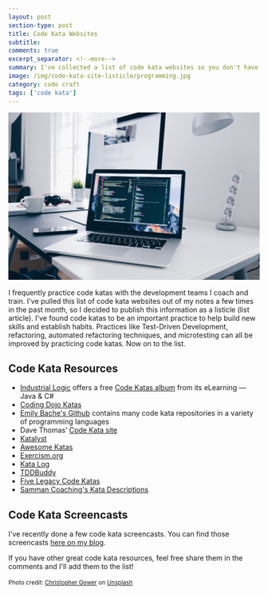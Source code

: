 ```yaml
---
layout: post
section-type: post
title: Code Kata Websites
subtitle: 
comments: true
excerpt_separator: <!--more-->
summary: I've collected a list of code kata websites so you don't have to.
image: /img/code-kata-site-listicle/programming.jpg
category: code craft
tags: ['code kata']
---
```


<img src="/img/code-kata-site-listicle/programming.jpg" alt="Programming" class="img-responsive" />

I frequently practice code katas with the development teams I coach and train. I've pulled this list of code kata websites out of my notes a few times in the past month, so I decided to publish this information as a listicle (list article). I've found code katas to be an important practice to help build new skills and establish habits. Practices like Test-Driven Development, refactoring, automated refactoring techniques, and microtesting can all be improved by practicing code katas. Now on to the list.

## Code Kata Resources
- [Industrial Logic](https://www.industriallogic.com/) offers a free [Code Katas album](https://www.industriallogic.com/katas/) from its eLearning &mdash; Java & C#
- [Coding Dojo Katas](https://codingdojo.org/kata/)
- [Emily Bache's Github](https://github.com/emilybache/) contains many code kata repositories in a variety of programming languages
- Dave Thomas’ [Code Kata site](http://codekata.com/)
- [Katalyst](https://katalyst.codurance.com/)
- [Awesome Katas](https://github.com/gamontal/awesome-katas)
- [Exercism.org](https://exercism.org/dashboard)
- [Kata Log](https://kata-log.rocks/)
- [TDDBuddy](http://tddbuddy.com/)
- [Five Legacy Code Katas](https://understandlegacycode.com/blog/5-coding-exercises-to-practice-refactoring-legacy-code/)
- [Samman Coaching's Kata Descriptions](https://sammancoaching.org/kata_descriptions/index.html)


## Code Kata Screencasts
I've recently done a few code kata screencasts. You can find those screencasts [here on my blog](https://anthonysciamanna.com/tags/screencast.html).


If you have other great code kata resources, feel free share them in the comments and I'll add them to the list! <i class="fa-solid fa-hand-point-down"></i>

<div class="bottom-separator"></div>

<small>Photo credit: <a href="https://unsplash.com/@cgower?utm_source=unsplash&utm_medium=referral&utm_content=creditCopyText">Christopher Gower</a> on <a href="https://unsplash.com/?utm_source=unsplash&utm_medium=referral&utm_content=creditCopyText">Unsplash</a></small>
